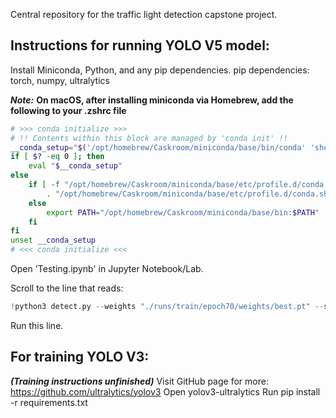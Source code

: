 Central repository for the traffic light detection capstone project.

## Instructions for running YOLO V5 model:
Install Miniconda, Python, and any pip dependencies.
pip dependencies:
torch, numpy, ultralytics

***Note:***
**On macOS, after installing miniconda via Homebrew, add the following to your .zshrc file**
```zsh
# >>> conda initialize >>>
# !! Contents within this block are managed by 'conda init' !!
__conda_setup="$('/opt/homebrew/Caskroom/miniconda/base/bin/conda' 'shell.zsh' 'hook' 2> /dev/null)"
if [ $? -eq 0 ]; then
    eval "$__conda_setup"
else
    if [ -f "/opt/homebrew/Caskroom/miniconda/base/etc/profile.d/conda.sh" ]; then
        . "/opt/homebrew/Caskroom/miniconda/base/etc/profile.d/conda.sh"
    else
        export PATH="/opt/homebrew/Caskroom/miniconda/base/bin:$PATH"
    fi
fi
unset __conda_setup
# <<< conda initialize <<<
```

Open 'Testing.ipynb' in Jupyter Notebook/Lab.

Scroll to the line that reads:
```Python
!python3 detect.py --weights "./runs/train/epoch70/weights/best.pt" --source 0
```
Run this line.

## For training YOLO V3:
***(Training instructions unfinished)***
Visit GitHub page for more: https://github.com/ultralytics/yolov3
Open yolov3-ultralytics
Run pip install -r requirements.txt

